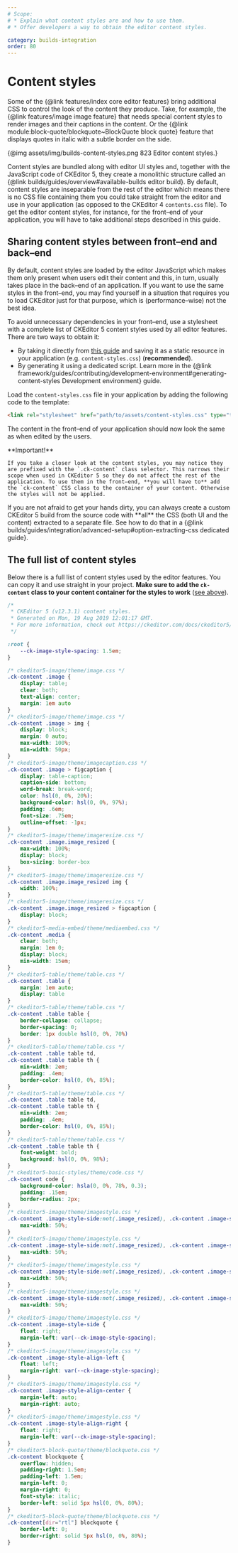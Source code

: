 ```yaml
---
# Scope:
# * Explain what content styles are and how to use them.
# * Offer developers a way to obtain the editor content styles.

category: builds-integration
order: 80
---
```


# Content styles

Some of the {@link features/index core editor features} bring additional CSS to control the look of the content they produce. Take, for example, the {@link features/image image feature} that needs special content styles to render images and their captions in the content. Or the {@link module:block-quote/blockquote~BlockQuote block quote} feature that displays quotes in italic with a subtle border on the side.

{@img assets/img/builds-content-styles.png 823 Editor content styles.}

Content styles are bundled along with editor UI styles and, together with the JavaScript code of CKEditor 5, they create a monolithic structure called an {@link builds/guides/overview#available-builds editor build}. By default, content styles are inseparable from the rest of the editor which means there is no CSS file containing them you could take straight from the editor and use in your application (as opposed to the CKEditor 4 `contents.css` file). To get the editor content styles, for instance, for the front–end of your application, you will have to take additional steps described in this guide.

## Sharing content styles between front–end and back–end

By default, content styles are loaded by the editor JavaScript which makes them only present when users edit their content and this, in turn, usually takes place in the back–end of an application. If you want to use the same styles in the front–end, you may find yourself in a situation that requires you to load CKEditor just for that purpose, which is (performance–wise) not the best idea.

To avoid unnecessary dependencies in your front–end, use a stylesheet with a complete list of CKEditor 5 content styles used by all editor features. There are two ways to obtain it:

* By taking it directly from [this guide](#the-full-list-of-content-styles) and saving it as a static resource in your application (e.g. `content-styles.css`) (**recommended**).
* By generating it using a dedicated script. Learn more in the {@link framework/guides/contributing/development-environment#generating-content-styles Development environment} guide.

Load the `content-styles.css` file in your application by adding the following code to the template:

```html
<link rel="stylesheet" href="path/to/assets/content-styles.css" type="text/css">
```

The content in the front–end of your application should now look the same as when edited by the users.

<info-box warning>
	**Important!**

	If you take a closer look at the content styles, you may notice they are prefixed with the `.ck-content` class selector. This narrows their scope when used in CKEditor 5 so they do not affect the rest of the application. To use them in the front–end, **you will have to** add the `ck-content` CSS class to the container of your content. Otherwise the styles will not be applied.
</info-box>

<info-box>
	If you are not afraid to get your hands dirty, you can always create a custom CKEditor 5 build from the source code with **all** the CSS (both UI and the content) extracted to a separate file. See how to do that in a {@link builds/guides/integration/advanced-setup#option-extracting-css dedicated guide}.
</info-box>

## The full list of content styles

Below there is a full list of content styles used by the editor features. You can copy it and use straight in your project. **Make sure to add the `ck-content` class to your content container for the styles to work** ([see above](#sharing-content-styles-between-frontend-and-backend)).

```css
/*
 * CKEditor 5 (v12.3.1) content styles.
 * Generated on Mon, 19 Aug 2019 12:01:17 GMT.
 * For more information, check out https://ckeditor.com/docs/ckeditor5/latest/builds/guides/integration/content-styles.html
 */

:root {
	--ck-image-style-spacing: 1.5em;
}

/* ckeditor5-image/theme/image.css */
.ck-content .image {
	display: table;
	clear: both;
	text-align: center;
	margin: 1em auto
}
/* ckeditor5-image/theme/image.css */
.ck-content .image > img {
	display: block;
	margin: 0 auto;
	max-width: 100%;
	min-width: 50px;
}
/* ckeditor5-image/theme/imagecaption.css */
.ck-content .image > figcaption {
	display: table-caption;
	caption-side: bottom;
	word-break: break-word;
	color: hsl(0, 0%, 20%);
	background-color: hsl(0, 0%, 97%);
	padding: .6em;
	font-size: .75em;
	outline-offset: -1px;
}
/* ckeditor5-image/theme/imageresize.css */
.ck-content .image.image_resized {
	max-width: 100%;
	display: block;
	box-sizing: border-box
}
/* ckeditor5-image/theme/imageresize.css */
.ck-content .image.image_resized img {
	width: 100%;
}
/* ckeditor5-image/theme/imageresize.css */
.ck-content .image.image_resized > figcaption {
	display: block;
}
/* ckeditor5-media-embed/theme/mediaembed.css */
.ck-content .media {
	clear: both;
	margin: 1em 0;
	display: block;
	min-width: 15em;
}
/* ckeditor5-table/theme/table.css */
.ck-content .table {
	margin: 1em auto;
	display: table
}
/* ckeditor5-table/theme/table.css */
.ck-content .table table {
	border-collapse: collapse;
	border-spacing: 0;
	border: 1px double hsl(0, 0%, 70%)
}
/* ckeditor5-table/theme/table.css */
.ck-content .table table td,
.ck-content .table table th {
	min-width: 2em;
	padding: .4em;
	border-color: hsl(0, 0%, 85%);
}
/* ckeditor5-table/theme/table.css */
.ck-content .table table td,
.ck-content .table table th {
	min-width: 2em;
	padding: .4em;
	border-color: hsl(0, 0%, 85%);
}
/* ckeditor5-table/theme/table.css */
.ck-content .table table th {
	font-weight: bold;
	background: hsl(0, 0%, 98%);
}
/* ckeditor5-basic-styles/theme/code.css */
.ck-content code {
	background-color: hsla(0, 0%, 78%, 0.3);
	padding: .15em;
	border-radius: 2px;
}
/* ckeditor5-image/theme/imagestyle.css */
.ck-content .image-style-side:not(.image_resized), .ck-content .image-style-align-left:not(.image_resized), .ck-content .image-style-align-center:not(.image_resized), .ck-content .image-style-align-right:not(.image_resized) {
	max-width: 50%;
}
/* ckeditor5-image/theme/imagestyle.css */
.ck-content .image-style-side:not(.image_resized), .ck-content .image-style-align-left:not(.image_resized), .ck-content .image-style-align-center:not(.image_resized), .ck-content .image-style-align-right:not(.image_resized) {
	max-width: 50%;
}
/* ckeditor5-image/theme/imagestyle.css */
.ck-content .image-style-side:not(.image_resized), .ck-content .image-style-align-left:not(.image_resized), .ck-content .image-style-align-center:not(.image_resized), .ck-content .image-style-align-right:not(.image_resized) {
	max-width: 50%;
}
/* ckeditor5-image/theme/imagestyle.css */
.ck-content .image-style-side:not(.image_resized), .ck-content .image-style-align-left:not(.image_resized), .ck-content .image-style-align-center:not(.image_resized), .ck-content .image-style-align-right:not(.image_resized) {
	max-width: 50%;
}
/* ckeditor5-image/theme/imagestyle.css */
.ck-content .image-style-side {
	float: right;
	margin-left: var(--ck-image-style-spacing);
}
/* ckeditor5-image/theme/imagestyle.css */
.ck-content .image-style-align-left {
	float: left;
	margin-right: var(--ck-image-style-spacing);
}
/* ckeditor5-image/theme/imagestyle.css */
.ck-content .image-style-align-center {
	margin-left: auto;
	margin-right: auto;
}
/* ckeditor5-image/theme/imagestyle.css */
.ck-content .image-style-align-right {
	float: right;
	margin-left: var(--ck-image-style-spacing);
}
/* ckeditor5-block-quote/theme/blockquote.css */
.ck-content blockquote {
	overflow: hidden;
	padding-right: 1.5em;
	padding-left: 1.5em;
	margin-left: 0;
	margin-right: 0;
	font-style: italic;
	border-left: solid 5px hsl(0, 0%, 80%);
}
/* ckeditor5-block-quote/theme/blockquote.css */
.ck-content[dir="rtl"] blockquote {
	border-left: 0;
	border-right: solid 5px hsl(0, 0%, 80%);
}
```
